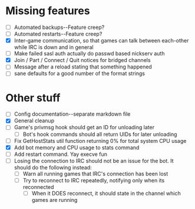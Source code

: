 # Missing features
- [ ] Automated backups--Feature creep?
- [ ] Automated restarts--Feature creep?
- [x] Inter-game communication, so that games can talk between each-other while IRC is down and in general
- [ ] Make failed sasl auth actually do passwd based nickserv auth
- [x] Join / Part / Connect / Quit notices for bridged channels
- [ ] Message after a reload stating that something happened
- [ ] sane defaults for a good number of the format strings

# Other stuff
- [ ] Config documentation--separate markdown file
- [x] General cleanup
- [ ] Game's privmsg hook should get an ID for unloading later
    - [ ] Bot's hook commands should all return UIDs for later unloading
- [ ] Fix GetHostStats util function returning 0% for total system CPU usage
- [x] Add bot memory and CPU usage to stats command
- [ ] Add restart command. Yay execve fun
- [ ] Losing the connection to IRC should not be an issue for the bot. It should do the following instead:
    - [ ] Warn all running games that IRC's connection has been lost
    - [ ] Try to reconnect to IRC repeatedly, notifying only when its reconnected
        - [ ] When it DOES reconnect, it should state in the channel which games are running
